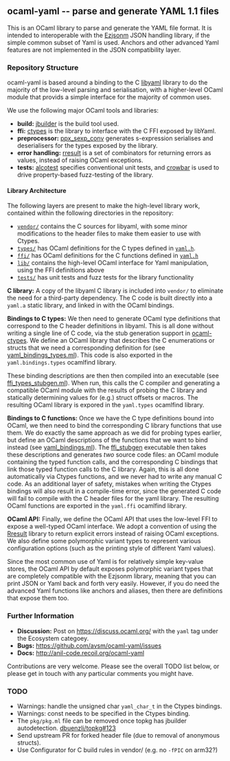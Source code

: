 ## ocaml-yaml -- parse and generate YAML 1.1 files

This is an OCaml library to parse and generate the YAML file
format.  It is intended to interoperable with the [Ezjsonm](https://github.com/mirage/ezjsonm)
JSON handling library, if the simple common subset of Yaml 
is used.  Anchors and other advanced Yaml features are not
implemented in the JSON compatibility layer.

### Repository Structure

ocaml-yaml is based around a binding to the C [libyaml](http://pyyaml.org/wiki/LibYAML)
library to do the majority of the low-level parsing and serialisation,
with a higher-level OCaml module that provids a simple interface for the
majority of common uses.

We use the following major OCaml tools and libraries:

- **build:** [jbuilder](https://github.com/janestreet/jbuilder) is the build tool used.
- **ffi:** [ctypes](https://github.com/ocamllabs/ocaml-ctypes) is the library to interface with the C FFI exposed by libYaml.
- **preprocessor:** [ppx_sexp_conv](https://github.com/janestreet/ppx_sexp_conv) generates s-expression serialises and deserialisers for the types exposed by the library.
- **error handling:** [rresult](https://github.com/dbuenzli/rresult) is a set of combinators for returning errors as values, instead of raising OCaml exceptions.
- **tests:** [alcotest](https://github.com/mirage/alcotest) specifies conventional unit tests, and [crowbar](https://github.com/stedolan/crowbar) is used to drive property-based fuzz-testing of the library.

#### Library Architecture

The following layers are present to make the high-level library work, contained
within the following directories in the repository:

- [`vendor/`](vendor/) contains the C sources for libyaml, with some minor modifications
  to the header files to make them easier to use with Ctypes.
- [`types/`](types/) has OCaml definitions for the C types defined in [`yaml.h`](vendor/yaml.h).
- [`ffi/`](ffi/) has OCaml definitions for the C functions defined in [`yaml.h`](vendor/yaml.h)
- [`lib/`](lib/) contains the high-level OCaml interface for Yaml manipulation, using the FFI definitions above
- [`tests/`](tests/) has unit tests and fuzz tests for the library functionality

**C library:** A copy of the libyaml C library is included into `vendor/` to eliminate the need
for a third-party dependency.  The C code is built directly into a `yaml.a`
static library, and linked in with the OCaml bindings.

**Bindings to C types:** We then need to generate OCaml type definitions that correspond to the C header
definitions in libyaml.  This is all done without writing a single line of C code,
via the stub generation support in [ocaml-ctypes](https://github.com/ocamllabs/ocaml-ctypes).
We define an OCaml library that describes the C enumerations or structs that we need a
corresponding definition for (see [yaml_bindings_types.ml](types/bindings/yaml_bindings_types.ml)).
This code is also exported in the `yaml.bindings.types` ocamlfind library.

These binding descriptions are then then compiled into an executable (see [ffi_types_stubgen.ml](types/stubgen/ffi_types_stubgen.ml)).
When run, this calls the C compiler and generating a compatible OCaml module with the results
of probing the C library and statically determining values for (e.g.) struct offsets or macros.
The resulting OCaml library is expored in the `yaml.types` ocamlfind library.

**Bindings to C functions:** Once we have the C type definitions bound into OCaml, we then need to
bind the corresponding C library functions that use them.  We do exactly the same approach as we 
did for probing types earlier, but define an OCaml descriptions of the functions
that we want to bind instead (see [yaml_bindings.ml](ffi/bindings/yaml_bindings.ml)).
The [ffi_stubgen](ffi/stubgen/ffi_stubgen.ml) executable then takes these descriptions and
generates *two* source code files: an OCaml module containing the typed function calls,
and the corresponding C bindings that link those typed function calls to the C library.
Again, this is all done automatically via Ctypes functions, and we never had to write
any manual C code.  As an additional layer of safety, mistakes when writing the Ctypes
bindings will also result in a compile-time error, since the generated C code will fail
to compile with the C header files for the yaml library.  The resulting OCaml functions
are exported in the `yaml.ffi` ocamlfind library.

**OCaml API:** Finally, we define the OCaml API that uses the low-level FFI to expose
a well-typed OCaml interface. We adopt a convention of using the [Rresult](https://github.com/dbuenzli/rresult)
library to return explicit errors instead of raising OCaml exceptions.  We also
define some polymorphic variant types to represent various configuration options
(such as the printing style of different Yaml values).

Since the most common use of Yaml is for relatively simple key-value stores, the
OCaml API by default exposes polymorphic variant types that are completely compatible
with the Ezjsonm library, meaning that you can print JSON or Yaml back and forth
very easily.  However, if you do need the advanced Yaml functions like anchors and
aliases, then there are definitions that expose them too.

### Further Information

- **Discussion:** Post on <https://discuss.ocaml.org/> with the `yaml` tag under
  the Ecosystem categoey.
- **Bugs:** <https://github.com/avsm/ocaml-yaml/issues>
- **Docs:** <http://anil-code.recoil.org/ocaml-yaml>

Contributions are very welcome.  Please see the overall TODO list below, or
please get in touch with any particular comments you might have.

### TODO 

- Warnings: handle the unsigned char `yaml_char_t` in the Ctypes bindings.
- Warnings: const needs to be specified in the Ctypes binding.
- The `pkg/pkg.ml` file can be removed once topkg has jbuilder autodetection.
  [dbuenzli/topkg#123](https://github.com/dbuenzli/topkg/issues/123)
- Send upstream PR for forked header file (due to removal of anonymous structs).
- Use Configurator for C build rules in vendor/ (e.g. no `-fPIC` on arm32?)
